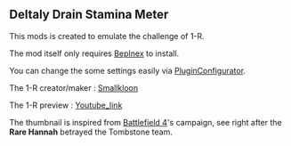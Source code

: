 ## Deltaly Drain Stamina Meter
This mods is created to emulate the challenge of 1-R.

The mod itself only requires [BepInex](https://thunderstore.io/c/ultrakill/p/BepInEx/BepInExPack/) to install.

You can change the some settings easily via [PluginConfigurator](https://thunderstore.io/c/ultrakill/p/EternalsTeam/PluginConfigurator/).


The 1-R creator/maker : [Smallkloon](https://www.youtube.com/@smallkloon)

The 1-R preview : [Youtube_link](https://www.youtube.com/watch?v=_XpjIXPW4wM&t)

The thumbnail is inspired from [Battlefield 4](https://store.steampowered.com/app/1238860/Battlefield_4/)'s  campaign, see right after the **Rare Hannah** betrayed the Tombstone team.